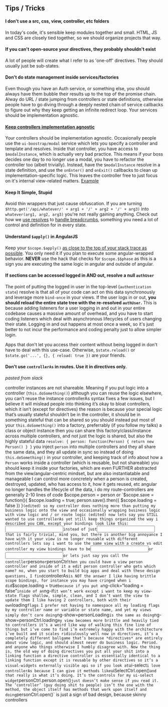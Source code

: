 Tips / Tricks
-------------

#### **I don't use a src, css, view, controller, etc folders**  
In today's code, it's sensible keep modules together and small. HTML, JS and CSS are closely tied together, so we should organize projects that way.

#### **If you can't open-source your directives, they probably shouldn't exist**  
A lot of people will create what I refer to as 'one-off' directives. They should usually just be sub-states.

#### **Don't do state management inside services/factories**  
Even though you have an Auth service, or something else, you should always have them bubble their results up to the top of the promise chain. Alway do URL / state jumping from controllers or state definitions, otherwise people have to go diving through a deeply nested chain of service callbacks to figure out why they keep getting an infinite redirect loop. Your services should be implementation agnostic.

#### **[Keep controllers implementation agnostic](https://github.com/ProLoser/AngularJS-ORM/blob/62ce345d6b6152a332562d58b0ec73d194ca3d8c/modules/Authentication/Login.js#L28-L37)**  
Your controllers should be implementation agnostic. Occasionally people use the `ui-boostrap/modal` service which lets you specify a controller and template and resolves. Inside that controller, you have access to `$modalInstance`, which is actually very bad practice. This means if your boss decides one day to no longer use a modal, you have to refactor the controller too (albeit trivially). Instead, have the `$modalInstance` resolve in a state definition, and use the `onEnter()` and `onExit()` callbacks to clean up implementation-specific logic. This leaves the controller free to just focus on it's internal view-related matters. [Example](https://github.com/ProLoser/AngularJS-ORM/blob/62ce345d6b6152a332562d58b0ec73d194ca3d8c/modules/Authentication/Login.js#L28-L37)

#### Keep It Simple, Stupid
Avoid thin wrappers that just cause obfuscation. If you are turning `$http.get('/api/whatever/' + arg1 + '/' + arg2 + '/' + arg3)` into `whatever(arg1, arg2, arg3)` you're not really gaining anything. Check out how we [use resolves](https://github.com/ProLoser/AngularJS-ORM/blob/b6482fab60a5b0207e2a39929681b10668552745/modules/Authentication/Authenticated.js#L23-L25) to [handle breadcrumbs](https://github.com/ProLoser/AngularJS-ORM/blob/b6482fab60a5b0207e2a39929681b10668552745/modules/Project/Project.js#L22-L28), something you need a lot of control and definition for in every state.

#### Understand `$apply()` in AngularJS
Keep your `$scope.$apply()` [as close to the top of your stack trace as possible](https://github.com/ProLoser/AngularJS-ORM/blob/8f6fafa2048ec301672c23828ba4eb591fb6cca5/modules/Socket.js#L46). You only need it if you plan to execute some angular-wrapped behavior. **NEVER** use the hack that checks for `$scope.$$phase` as this is a sign you are executing the same logic in angular and outside of angular.

#### If sections can be accessed logged in AND out, resolve a null `authUser`
The point of putting the logged in user in the top-level (`authentication state`) resolve is that all of your code can act on this data synchronously and leverage more `bind-once` in your views. If the user logs in or out, **you should reload the entire state tree with the re-resolved `authUser`.** This is because adding listeners for a user logging in and out in your entire codebase causes a massive amount of overhead, and you have to start coding listeners which deal with asynchronous lifecycles of users changing their state. Logging in and out happens at most once a week, so it's just better to not incur the performance and coding penalty just to allow simpler login.

Apps that don't let you access their content without being logged in don't have to deal with this use-case. Otherwise, `$state.reload()` or `$state.go('...', {}, { reload: true })` are your friends.

#### Don't use `controllerAs` in routes. Use it in directives only.
_pasted from slack_

controller instances are not shareable. Meaning if you put logic into a controller (`this.doSomething()`) although you can reuse the logic elsewhere, you can’t reuse the instance
controllerAs syntax fixes a few issues, but I believe it will mislead people into thinking it’s okay to bloat controllers, which it isn’t (except for directives)
the reason is because your special logic that’s usually stateful shouldn’t be in the controller, it should be in something stateful that can be shared
so you should instead put most of your `this.doSomething()` into a factory, preferrably (if you follow my talks) a class or object instance
then you can share this factory/class/instance across multiple controllers, and not just the logic is shared, but also the highly stateful data
`resolve: { person: function(Person) { return new Person() } }`
you inject `person` into multiple controllers and they all share the same data, and they all update in sync
so instead of doing `this.doSomething()` in your controller, and keeping track of info about how a `Person` works inside a controller (which is reusable, but not shareable) you should keep it inside your factories, which are even FURTHER abstracted from the view/angular-centric mindset, but are also instantiatable and manageable
I can control more concretely when a person is created, destroyed, updated, who has access to it, how it gets reused, etc
angular no longer handles the lifecycle of the data, i do
my route-controllers are generally 2-10 lines of code
$scope.person = person
or `$scope.save = function(){ $scope.loading = true; person.save().then({ $scope.loading = false }) }` (edited)
so my controller does nothing more than putting my business logic onto the view and occasionally wrapping business logic with view logic and / or route logic (edited)
now lets say you STILL wanted to use controllerAs yet still keep things organized the way i described
you CAN, except your bindings look like this: `<input ng-model=“personCtrl.person.name”>`
instead of just `<input ng-model=“person.name”>`
that is fairly trivial, mind you, but there is another big annoyance I have with it
your view is no longer reusable with different controllers
lets say i want to use the same view with a create vs edit controller
my view bindings have to be `<input ng-model=“createCtrl.person.name”>` or `<input ng-model=“updateCtrl.person.name”>`
or lets just say you call the controller `person` or `personCtrl`
then you could have a view person controller and inside of it a edit person controller
who gets which name?
no, when you start to build big apps and deal with these design questions, I find `controllerAs` is NOT the answer
I like having brittle scope bindings, for instance you may have cringed when i did `$scope.loading = true` because if you put a `ng-click=“loading = false”` inside of an `ng-if` it won’t work
except i want to keep my view-state flags shallow, simple, clean, and I don’t want the view to update them
I like having 2 controllers, both with their own `loading` flags
I prefer not having to namespace all my loading flags by my controller name or variable or state name, and yet my views simply don’t care
doing `ng-show=personLoading` is the same as doing `ng-show=personCtrl.loading`
my view becomes more brittle and heavily tied to controllers
it’s a weird like way of walking this fine line of things
but i’ve come to find i’m extremely happy with the architecture i’ve built and it scales ridiculously well
now in directives, it’s a completely different ballgame
that’s because *directives* are entirely about view logic, and should almost never do business logic. Period.
and anyone who things otherwise I humbly disagree with.
Now the thing is, the old way of doing directives you put all your shit into a linking function
a directive controller is essentially identical to a linking function except it is reusable by other directives
so it’s a visual-widgets externally visible api
so if you look at `ui-select` i love controllerAs because I can give it methods like `uiSelectCtrl.open()`
and that really is what it’s doing. It’s the controls for my ui-select widget
`personCtrl.person.open()` just doesn’t make sense if you read it. The ‘controller’ (guy doing shit to people) isn’t the one with the method, the object itself has methods that work upon itself
and doing `personCtrl.open()` is just a sign of bad design, because skinny controllers
